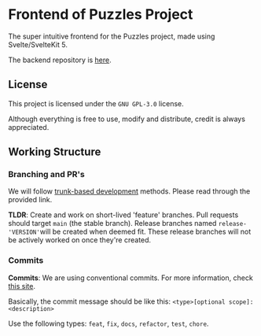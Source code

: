 # Frontend of Puzzles Project
The super intuitive frontend for the Puzzles project, made using Svelte/SvelteKit 5.

The backend repository is [here](https://github.com/witch-puzzles/backend-puzzles).

## License

This project is licensed under the `GNU GPL-3.0` license.

Although everything is free to use, modify and distribute, credit is always appreciated.

## Working Structure

### Branching and PR's
We will follow [trunk-based development](https://trunkbaseddevelopment.com/) methods. Please read through the provided link.

**TLDR**: Create and work on short-lived 'feature' branches. Pull requests should target `main` (the stable branch). Release branches named `release-'VERSION'`will be created when deemed fit. These release branches will not be actively worked on once they're created.

### Commits
**Commits**: We are using conventional commits. For more information, check [this site](https://www.conventionalcommits.org/en/v1.0.0/).

Basically, the commit message should be like this: `<type>[optional scope]: <description>`

Use the following types: `feat`, `fix`, `docs`, `refactor`, `test`, `chore`.
